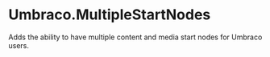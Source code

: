 # Umbraco.MultipleStartNodes
Adds the ability to have multiple content and media start nodes for Umbraco users. 

